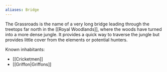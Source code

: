 ```yaml
---
aliases: Bridge
---
```

The Grassroads is the name of a very long bridge leading through the treetops far north in the [[Royal Woodlands]], where the woods have turned into a more dense jungle. It provides a quick way to traverse the jungle but provides little cover from the elements or potential hunters.

Known inhabitants:
- [[Cricketmen]]
- [[Griffon|Griffons]]